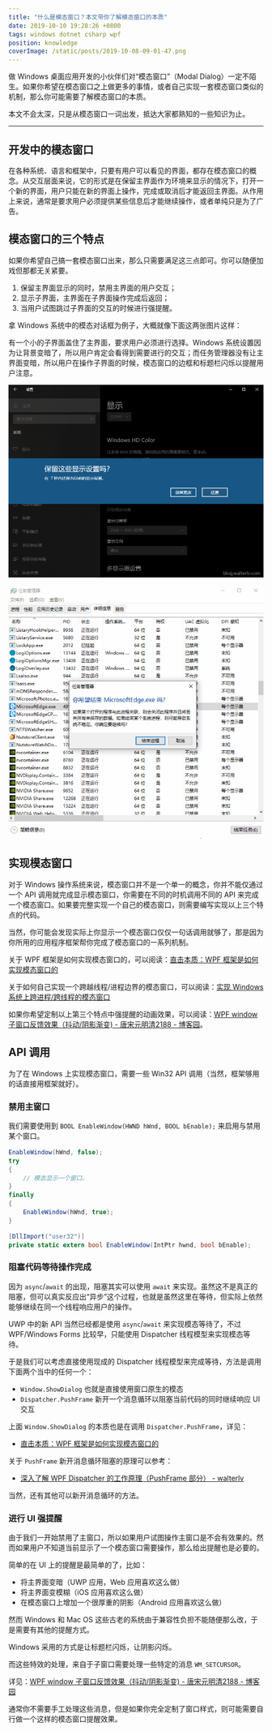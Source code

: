```yaml
---
title: "什么是模态窗口？本文带你了解模态窗口的本质"
date: 2019-10-10 19:28:26 +0800
tags: windows dotnet csharp wpf
position: knowledge
coverImage: /static/posts/2019-10-08-09-01-47.png
---
```


做 Windows 桌面应用开发的小伙伴们对“模态窗口”（Modal Dialog）一定不陌生。如果你希望在模态窗口之上做更多的事情，或者自己实现一套模态窗口类似的机制，那么你可能需要了解模态窗口的本质。

本文不会太深，只是从模态窗口一词出发，抵达大家都熟知的一些知识为止。

---

<div id="toc"></div>

## 开发中的模态窗口

在各种系统、语言和框架中，只要有用户可以看见的界面，都存在模态窗口的概念。从交互层面来说，它的形式是在保留主界面作为环境来显示的情况下，打开一个新的界面，用户只能在新的界面上操作，完成或取消后才能返回主界面。从作用上来说，通常是要求用户必须提供某些信息后才能继续操作，或者单纯只是为了广告。

## 模态窗口的三个特点

如果你希望自己搞一套模态窗口出来，那么只需要满足这三点即可。你可以随便加戏但那都无关紧要。

1. 保留主界面显示的同时，禁用主界面的用户交互；
2. 显示子界面，主界面在子界面操作完成后返回；
3. 当用户试图跳过子界面的交互的时候进行强提醒。

拿 Windows 系统中的模态对话框为例子，大概就像下面这两张图片这样：

有一个小的子界面盖住了主界面，要求用户必须进行选择。Windows 系统设置因为让背景变暗了，所以用户肯定会看得到需要进行的交互；而任务管理器没有让主界面变暗，所以用户在操作子界面的时候，模态窗口的边框和标题栏闪烁以提醒用户注意。

![Windows 系统设置](/static/posts/2019-10-08-09-01-47.png)

![任务管理器](/static/posts/2019-10-08-modal-dialog-twinkle.gif)

## 实现模态窗口

对于 Windows 操作系统来说，模态窗口并不是一个单一的概念，你并不能仅通过一个 API 调用就完成显示模态窗口，你需要在不同的时机调用不同的 API 来完成一个模态窗口。如果要完整实现一个自己的模态窗口，则需要编写实现以上三个特点的代码。

当然，你可能会发现实际上你显示一个模态窗口仅仅一句话调用就够了，那是因为你所用的应用程序框架帮你完成了模态窗口的一系列机制。

关于 WPF 框架是如何实现模态窗口的，可以阅读：[直击本质：WPF 框架是如何实现模态窗口的](/post/how-does-wpf-implement-modal-dialog)

关于如何自己实现一个跨越线程/进程边界的模态窗口，可以阅读：[实现 Windows 系统上跨进程/跨线程的模态窗口](/post/implement-own-modal-dialogs-across-processes-or-threads)

如果你希望定制以上第三个特点中强提醒的动画效果，可以阅读：[WPF window 子窗口反馈效果（抖动/阴影渐变) - 唐宋元明清2188 - 博客园](https://www.cnblogs.com/kybs0/p/7357759.html)。

## API 调用

为了在 Windows 上实现模态窗口，需要一些 Win32 API 调用（当然，框架够用的话直接用框架就好）。

### 禁用主窗口

我们需要使用到 `BOOL EnableWindow(HWND hWnd, BOOL bEnable);` 来启用与禁用某个窗口。

```csharp
EnableWindow(hWnd, false);
try
{
    // 模态显示一个窗口。
}
finally
{
    EnableWindow(hWnd, true);
}
```

```csharp
[DllImport("user32")]
private static extern bool EnableWindow(IntPtr hwnd, bool bEnable);
```

### 阻塞代码等待操作完成

因为 `async`/`await` 的出现，阻塞其实可以使用 `await` 来实现。虽然这不是真正的阻塞，但可以真实反应出“异步”这个过程，也就是虽然这里在等待，但实际上依然能够继续在同一个线程响应用户的操作。

UWP 中的新 API 当然已经都是使用 `async`/`await` 来实现模态等待了，不过 WPF/Windows Forms 比较早，只能使用 Dispatcher 线程模型来实现模态等待。

于是我们可以考虑直接使用现成的 Dispatcher 线程模型来完成等待，方法是调用下面两个当中的任何一个：

- `Window.ShowDialog` 也就是直接使用窗口原生的模态
- `Dispatcher.PushFrame` 新开一个消息循环以阻塞当前代码的同时继续响应 UI 交互

上面 `Window.ShowDialog` 的本质也是在调用 `Dispatcher.PushFrame`，详见：

- [直击本质：WPF 框架是如何实现模态窗口的](/post/how-does-wpf-implement-modal-dialog)

关于 `PushFrame` 新开消息循环阻塞的原理可以参考：

- [深入了解 WPF Dispatcher 的工作原理（PushFrame 部分） - walterlv](/post/dotnet/2017/09/26/dispatcher-push-frame.html)

当然，还有其他可以新开消息循环的方法。

### 进行 UI 强提醒

由于我们一开始禁用了主窗口，所以如果用户试图操作主窗口是不会有效果的。然而如果用户不知道当前显示了一个模态窗口需要操作，那么给出提醒也是必要的。

简单的在 UI 上的提醒是最简单的了，比如：

- 将主界面变暗（UWP 应用，Web 应用喜欢这么做）
- 将主界面变模糊（iOS 应用喜欢这么做）
- 在模态窗口上增加一个很厚重的阴影（Android 应用喜欢这么做）

然而 Windows 和 Mac OS 这些古老的系统由于兼容性负担不能随便那么改，于是需要有其他的提醒方式。

Windows 采用的方式是让标题栏闪烁，让阴影闪烁。

而这些特效的处理，来自于子窗口需要处理一些特定的消息 `WM_SETCURSOR`。

详见：[WPF window 子窗口反馈效果（抖动/阴影渐变) - 唐宋元明清2188 - 博客园](https://www.cnblogs.com/kybs0/p/7357759.html)

通常你不需要手工处理这些消息，但是如果你完全定制了窗口样式，则可能需要自行做一个这样的模态窗口提醒效果。

